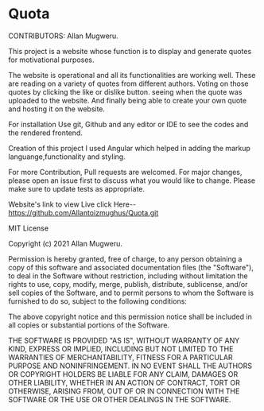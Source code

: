 # Quota
CONTRIBUTORS: Allan Mugweru.

This project is a website whose function is to display and generate quotes for motivational purposes.

The website is operational and all its functionalities are working well. These are reading on a variety of quotes from different authors. Voting on those quotes by clicking the like or dislike button. seeing when the quote was uploaded to the website. And finally being able to create your own quote and hosting it on the website.

For installation Use git, Github and any editor or IDE to see the codes and the rendered frontend.

Creation of this project I used Angular which helped in adding the markup languange,functionality and styling.

For more Contribution, Pull requests are welcomed. For major changes, please open an issue first to discuss what you would like to change. Please make sure to update tests as appropriate.

Website's link to view Live click Here--https://github.com/Allantoizmughus/Quota.git

MIT License

Copyright (c) 2021 Allan Mugweru.

Permission is hereby granted, free of charge, to any person obtaining a copy of this software and associated documentation files (the "Software"), to deal in the Software without restriction, including without limitation the rights to use, copy, modify, merge, publish, distribute, sublicense, and/or sell copies of the Software, and to permit persons to whom the Software is furnished to do so, subject to the following conditions:

The above copyright notice and this permission notice shall be included in all copies or substantial portions of the Software.

THE SOFTWARE IS PROVIDED "AS IS", WITHOUT WARRANTY OF ANY KIND, EXPRESS OR IMPLIED, INCLUDING BUT NOT LIMITED TO THE WARRANTIES OF MERCHANTABILITY, FITNESS FOR A PARTICULAR PURPOSE AND NONINFRINGEMENT. IN NO EVENT SHALL THE AUTHORS OR COPYRIGHT HOLDERS BE LIABLE FOR ANY CLAIM, DAMAGES OR OTHER LIABILITY, WHETHER IN AN ACTION OF CONTRACT, TORT OR OTHERWISE, ARISING FROM, OUT OF OR IN CONNECTION WITH THE SOFTWARE OR THE USE OR OTHER DEALINGS IN THE SOFTWARE.
